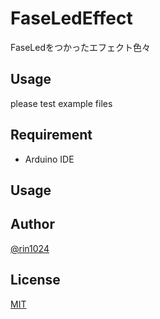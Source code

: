 # FaseLedEffect

FaseLedをつかったエフェクト色々

## Usage

please test example files

## Requirement

- Arduino IDE

## Usage

## Author

[@rin1024](https://twitter.com/rin1024)

## License

[MIT](http://b4b4r07.mit-license.org)

